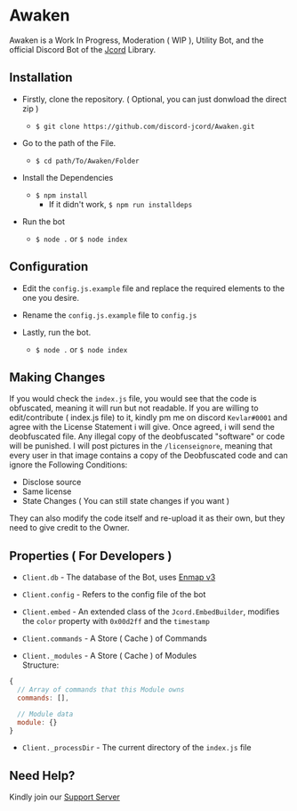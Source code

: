 # Awaken
Awaken is a Work In Progress, Moderation ( WIP ), Utility Bot, and the official Discord Bot of the [Jcord](https://discord-jcord/jcord/) Library.

## Installation
- Firstly, clone the repository. ( Optional, you can just donwload the direct zip )  
  - `$ git clone https://github.com/discord-jcord/Awaken.git`  

- Go to the path of the File.  
  - `$ cd path/To/Awaken/Folder`  

- Install the Dependencies  
  - `$ npm install`  
    - If it didn't work, `$ npm run installdeps`  

- Run the bot  
  - `$ node .` or `$ node index`  

## Configuration
- Edit the `config.js.example` file and replace the required elements to the one you desire.  

- Rename the `config.js.example` file to `config.js`  

- Lastly, run the bot.  
  - `$ node .` or `$ node index`  

## Making Changes
If you would check the `index.js` file, you would see that the code is obfuscated, meaning it will run but not readable. If you are willing to edit/contribute ( index.js file) to it, kindly pm me on discord `Kevlar#0001` and agree with the License Statement i will give. Once agreed, i will send the deobfuscated file. Any illegal copy of the deobfuscated "software" or code will be punished.
I will post pictures in the `/licenseignore`, meaning that every user in that image contains a copy of the Deobfuscated code and can ignore the Following Conditions:  

- Disclose source  
- Same license  
- State Changes ( You can still state changes if you want )  

They can also modify the code itself and re-upload it as their own, but they need to give credit to the Owner.

## Properties ( For Developers )
- `Client.db` - The database of the Bot, uses [Enmap v3](https://github.com/eslachance/enmap/tree/v3)  

- `Client.config` - Refers to the config file of the bot  

- `Client.embed` - An extended class of the `Jcord.EmbedBuilder`, modifies the `color` property with `0x00d2ff` and the `timestamp`  

- `Client.commands` - A Store ( Cache ) of Commands  

- `Client._modules` - A Store ( Cache ) of Modules  
Structure:  
```js
{
  // Array of commands that this Module owns
  commands: [],

  // Module data
  module: {}
}
```

- `Client._processDir` - The current directory of the `index.js` file

## Need Help?
Kindly join our [Support Server](https://discord.gg/JK8xDJQ/s)

